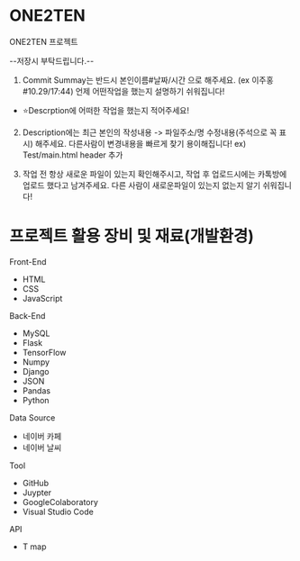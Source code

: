 # ONE2TEN
 ONE2TEN 프로젝트

--저장시 부탁드립니다.--

1. Commit Summay는 반드시 본인이름#날짜/시간 으로 해주세요. (ex 이주홍#10.29/17:44) 언제 어떤작업을 했는지 설명하기 쉬워집니다!
- ⭐Descrption에 어떠한 작업을 했는지 적어주세요!

2. Description에는 최근 본인의 작성내용 -> 파일주소/명 수정내용(주석으로 꼭 표시) 해주세요. 다른사람이 변경내용을 빠르게 찾기 용이해집니다! ex) Test/main.html header 추가

3. 작업 전 항상 새로운 파일이 있는지 확인해주시고, 작업 후 업로드시에는 카톡방에 업로드 했다고 남겨주세요. 다른 사람이 새로운파일이 있는지 없는지 알기 쉬워집니다!

# 프로젝트 활용 장비 및 재료(개발환경)

Front-End
 - HTML
 - CSS
 - JavaScript

Back-End
- MySQL
- Flask
- TensorFlow
- Numpy
- Django
- JSON
- Pandas
- Python

Data Source
- 네이버 카페
- 네이버 날씨

Tool
 - GitHub
 - Juypter
 - GoogleColaboratory
 - Visual Studio Code

API
- T map
